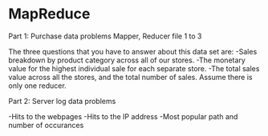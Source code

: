 # MapReduce


Part 1: Purchase data problems
Mapper, Reducer file 1 to 3

The three questions that you have to answer about this data set are:
-Sales breakdown by product category across all of our stores. 
-The monetary value for the highest individual sale for each separate store.
-The total sales value across all the stores, and the total number of sales. Assume there is only one reducer.

Part 2: Server log data problems

-Hits to the webpages
-Hits to the IP address
-Most popular path and number of occurances 


